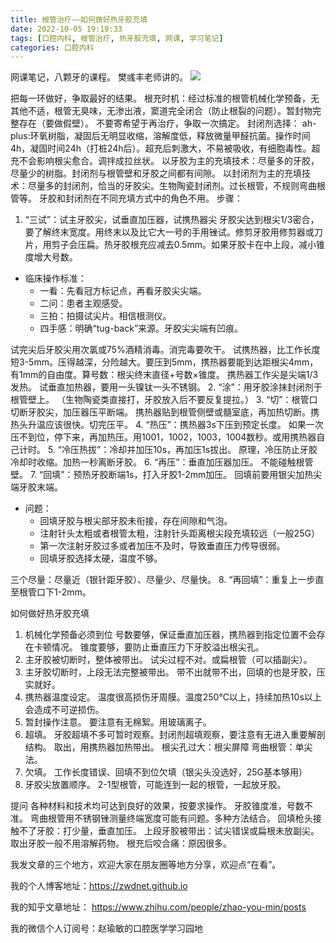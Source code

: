 ```yaml
---
title: 根管治疗——如何做好热牙胶充填
date: 2022-10-05 19:19:33
tags: [口腔内科, 根管治疗, 热牙胶充填, 网课, 学习笔记]
categories: 口腔内科
---
```

网课笔记，八颗牙的课程。
樊彧丰老师讲的。
![](https://zymblog-1258069789.cos.ap-chengdu.myqcloud.com/blog0319-rootfilling/01.jpg)

把每一环做好，争取最好的结果。
根充时机：经过标准的根管机械化学预备，无其他不适，根管无臭味，无渗出液，窦道完全闭合（防止根裂的问题）。暂封物完整存在（要做假壁）。
不要寄希望于再治疗，争取一次搞定。
封闭剂选择：
ah-plus:环氧树脂，凝固后无明显收缩，溶解度低，释放微量甲醛抗菌。操作时间4h，凝固时间24h（打桩24h后）。超充后刺激大，不易被吸收，有细胞毒性。超充不会影响根尖愈合。调拌成拉丝状。
以牙胶为主的充填技术：尽量多的牙胶，尽量少的树脂。封闭剂与根管壁和牙胶之间都有间隙。
以封闭剂为主的充填技术：尽量多的封闭剂，恰当的牙胶尖。生物陶瓷封闭剂。过长根管，不规则弯曲根管等。
牙胶和封闭剂在不同充填方式中的角色不用。
步骤：
1. “三试”：试主牙胶尖，试垂直加压器，试携热器尖
牙胶尖达到根尖1/3密合，要了解终末宽度。用终末以及比它大一号的手用锉试。修剪牙胶用修剪器或刀片，用剪子会压扁。热牙胶根充应减去0.5mm。如果牙胶卡在中上段，减小锥度增大号数。
- 临床操作标准：
    - 一看：先看冠方标记点，再看牙胶尖尖端。
    - 二问：患者主观感受。
    - 三拍：拍摄试尖片。相信根测仪。
    - 四手感：明确“tug-back”来源。牙胶尖尖端有凹痕。

试完尖后牙胶尖用次氯或75%酒精消毒。消完毒要吹干。
试携热器，比工作长度短3-5mm。压得越深，分险越大。要压到5mm，携热器要能到达距根尖4mm，有1mm的自由度。算号数：根尖终末直径+号数×锥度。
携热器工作尖是尖端1/3发热。
试垂直加热器，要用一头镍钛一头不锈钢。
2. “涂”：用牙胶涂抹封闭剂于根管壁上。
（生物陶瓷类直接打，牙胶放入后不要反复提拉。）
3. “切”：根管口切断牙胶尖，加压器压平断端。
携热器贴到根管侧壁或髓室底，再加热切断。携热头升温应该很快。切完压平。
4. “热压”：携热器3s下压到预定长度。
如果一次压不到位，停下来，再加热压。用1001，1002，1003，1004数秒。或用携热器自己计时。
5.  “冷压热拔”：冷却并加压10s，再加压1s拔出。
原理，冷压防止牙胶冷却时收缩。加热一秒离断牙胶。
6. “再压”：垂直加压器加压。
不能碰触根管壁。
7. “回填”：预热牙胶断端1s，打入牙胶1-2mm加压。
回填前要用银尖加热尖端牙胶末端。
- 问题：
    - 回填牙胶与根尖部牙胶未衔接，存在间隙和气泡。
    - 注射针头太粗或者根管太粗，注射针头距离根尖段充填较远（一般25G）
    - 第一次注射牙胶过多或者加压不及时，导致垂直压力传导很弱。
    - 回填牙胶选择太硬，温度不够。

三个尽量：尽量近（银针距牙胶）、尽量少、尽量快。
8. “再回填”：重复上一步直至根管口下1-2mm。

如何做好热牙胶充填
1. 机械化学预备必须到位
号数要够，保证垂直加压器，携热器到指定位置不会存在卡顿情况。
锥度要够，要防止垂直压力下牙胶溢出根尖孔。
2. 主牙胶被切断时，整体被带出。
试尖过程不对。或扁根管（可以插副尖）。
3. 主牙胶切断时，上段无法完整被带出。
带不出就带不出，回填的也是牙胶，压实就好。
4. 携热器温度设定。
温度很高损伤牙周膜。温度250℃以上，持续加热10s以上会造成不可逆损伤。
5. 暂封操作注意。
要注意有无棉絮。用玻璃离子。
6. 超填。
牙胶超填不多可暂时观察。封闭剂超填观察，要注意有无进入重要解剖结构。
取出，用携热器加热带出。
根尖孔过大：根尖屏障
弯曲根管：单尖法。
7. 欠填。
工作长度错误、回填不到位欠填（银尖头没选好，25G基本够用）
8. 牙胶尖放置顺序。
2-1型根管，可能连到一起的根管，一起放牙胶。

提问
各种材料和技术均可达到良好的效果，按要求操作。
牙胶锥度准，号数不准。
弯曲根管用不锈钢锉测量终端宽度可能有问题。多种方法结合。
回填枪头接触不了牙胶：打少量，垂直加压。
上段牙胶被带出：试尖错误或扁根未放副尖。
取出牙胶一般不用溶解药物。
根充后咬合痛：原因很多。



我发文章的三个地方，欢迎大家在朋友圈等地方分享，欢迎点“在看”。

我的个人博客地址：https://zwdnet.github.io

我的知乎文章地址： https://www.zhihu.com/people/zhao-you-min/posts

我的微信个人订阅号：赵瑜敏的口腔医学学习园地


